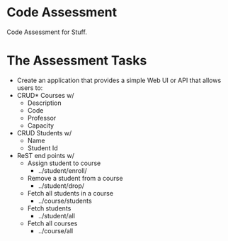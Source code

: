 # Code Assessment

Code Assessment for Stuff.

# The Assessment Tasks
* Create an application that provides a simple Web UI or API that allows users to:
* CRUD* Courses w/
  * Description
  * Code
  * Professor
  * Capacity
* CRUD Students w/
  * Name
  * Student Id
* ReST end points w/
  * Assign student to course
    * ../student/enroll/<course id>
  * Remove a student from a course
    * ../student/drop/<course id>
  * Fetch all students in a course
    *  ../course/students
  * Fetch students
    * ../student/all
  * Fetch all courses
    * ../course/all
